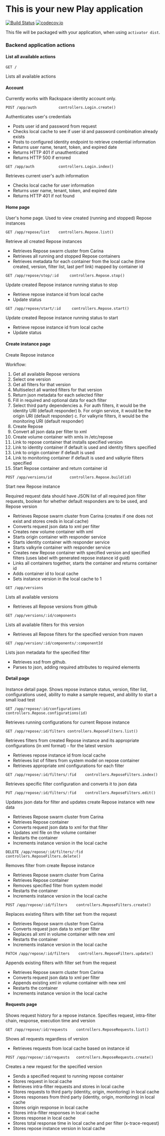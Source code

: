 This is your new Play application
=================================

[![Build Status](https://travis-ci.org/rackerlabs/repose_playground_api.svg)](https://travis-ci.org/rackerlabs/repose_playground_api)
[![codecov.io](http://codecov.io/github/rackerlabs/repose_playground_api/coverage.svg?branch=add-unit-tests)](http://codecov.io/github/rackerlabs/repose_playground_api?branch=add-unit-tests)


This file will be packaged with your application, when using `activator dist`.

### Backend application actions

#### List all available actions

````
GET /
````

Lists all available actions

#### Account

Currently works with Rackspace identity account only.

````
POST /app/auth          controllers.Login.create()
````

Authenticates user's credentials

* Posts user id and password from request
* Checks local cache to see if user id and password combination already exists
* Posts to configured identity endpoint to retrieve credential information
* Returns user name, tenant, token, and expired date
* Returns HTTP 401 if unauthenticated
* Returns HTTP 500 if errored

````
GET /app/auth           controllers.Login.index()
````

Retrieves current user's auth information

* Checks local cache for user information
* Returns user name, tenant, token, and expired date
* Returns HTTP 401 if not found

#### Home page

User's home page.  Used to view created (running and stopped) Repose instances

````
GET /app/repose/list    controllers.Repose.list()
````

Retrieve all created Repose instances

* Retrieves Repose swarm cluster from Carina
* Retrieves all running and stopped Repose containers
* Retrieves metadata for each container from the local cache (time created, version, filter list, last perf link) mapped by container id

````
GET /app/repose/stop/:id     controllers.Repose.stop()
````

Update created Repose instance running status to stop

* Retrieve repose instance id from local cache
* Update status

````
GET /app/repose/start/:id     controllers.Repose.start()
````

Update created Repose instance running status to start

* Retrieve repose instance id from local cache
* Update status

#### Create instance page

Create Repose instance

Workflow:

1. Get all available Repose versions
2. Select one version
3. Get all filters for that version
4. Multiselect all wanted filters for that version
5. Return json metadata for each selected filter
6. Fill in required and optional data for each filter
7. Select third party dependencies
    a. For auth filters, it would be the identity URI (default responder)
    b. For origin service, it would be the origin URI (default responder)
    c. For valkyrie filters, it would be the monitoring URI (default responder)
8. Create Repose
9. Convert all json data per filter to xml
10. Create volume container with xmls in /etc/repose
11. Link to repose container that installs specified version
12. Link to identity container if default is used and identity filters specified
13. Link to origin container if default is used
14. Link to monitoring container if default is used and valkyrie filters specified
15. Start Repose container and return container id

````
POST /app/versions/id        controllers.Repose.build(id)
````

Start new Repose instance

Required request data should have JSON list of all required json filter requests, boolean for whether default responders are to be used, and Repose version

* Retrieves Repose swarm cluster from Carina (creates if one does not exist and stores creds in local cache)
* Converts request json data to xml per filter
* Creates new volume container with xml
* Starts origin container with responder service
* Starts identity container with responder service
* Starts valkyrie container with responder service
* Creates new Repose container with specified version and specified filters (uses label with generated repose instance id guid)
* Links all containers together, starts the container and returns container id
* Adds container id to local cache
* Sets instance version in the local cache to 1

````
GET /app/versions
````

Lists all available versions

* Retrieves all Repose versions from github

````
GET /app/versions/:id/components
````

Lists all available filters for this version

* Retrieves all Repose filters for the specified version from maven

````
GET /app/version/:id/components/:componentId
````

Lists json metadata for the specified filter

* Retrieves xsd from github.
* Parses to json, adding required attributes to required elements

#### Detail page

Instance detail page.  Shows repose instance status, version, filter list, configurations used, ability to make a sample request, and ability to start a small load test

````
GET /app/repose/:id/configurations     controllers.Repose.configurations(id)
````

Retrieves running configurations for current Repose instance

````
GET /app/repose/:id/filters controllers.ReposeFilters.list()
````

Retrieves filters from created Repose instance and its appropriate configurations (in xml format) - for the latest version

* Retrieves repose instance id from local cache
* Retrieves list of filters from system model on repose container
* Retrieves appropriate xml configurations for each filter

````
GET /app/repose/:id/filters/:fid    controllers.ReposeFilters.index()
````

Retrieves specific filter configuration and converts it to json data

````
PUT /app/repose/:id/filters/:fid    controllers.ReposeFilters.edit()
````

Updates json data for filter and updates create Repose instance with new data

* Retrieves Repose swarm cluster from Carina
* Retrieves Repose container
* Converts request json data to xml for that filter
* Updates xml file on the volume container
* Restarts the container
* Increments instance version in the local cache

````
DELETE /app/repose/:id/filters/:fid    controllers.ReposeFilters.delete()
````

Removes filter from create Repose instance

* Retrieves Repose swarm cluster from Carina
* Retrieves Repose container
* Removes specified filter from system model
* Restarts the container
* Increments instance version in the local cache

````
POST /app/repose/:id/filters    controllers.ReposeFilters.create()
````

Replaces existing filters with filter set from the request

* Retrieves Repose swarm cluster from Carina
* Converts request json data to xml per filter
* Replaces all xml in volume container with new xml
* Restarts the container
* Increments instance version in the local cache

````
PATCH /app/repose/:id/filters    controllers.ReposeFilters.update()
````

Appends existing filters with filter set from the request

* Retrieves Repose swarm cluster from Carina
* Converts request json data to xml per filter
* Appends existing xml in volume container with new xml
* Restarts the container
* Increments instance version in the local cache

#### Requests page

Shows request history for a repose instance.  Specifies request, intra-filter chain, response, execution time and version

````
GET /app/repose/:id/requests    controllers.ReposeRequests.list()
````

Shows all requests regardless of version

* Retrieves requests from local cache based on instance id

````
POST /app/repose/:id/requests   controllers.ReposeRequests.create()
````

Creates a new request for the specified version

* Sends a specified request to running repose container
* Stores request in local cache
* Retrieves intra-filter requests and stores in local cache
* Stores requests to third party (identity, origin, monitoring) in local cache
* Stores responses from third party (identity, origin, monitoring) in local cache
* Stores origin response in local cache
* Stores intra-filter responses in local cache
* Stores response in local cache
* Stores total response time in local cache and per filter (x-trace-request)
* Stores repose instance version in local cache

